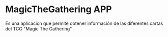 # MagicTheGathering APP
Es una aplicacion que permite obtener información de las diferentes cartas del TCG "Magic The Gathering"